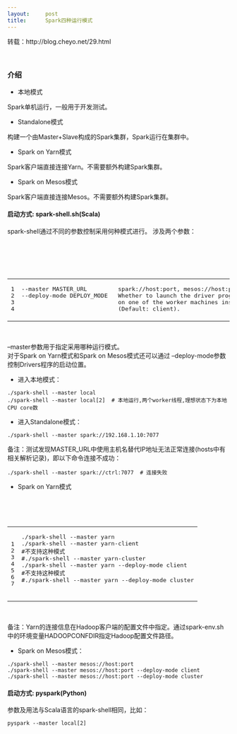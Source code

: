```yaml
---
layout:     post
title:      Spark四种运行模式
---
```

<div id="article_content" class="article_content clearfix csdn-tracking-statistics" data-pid="blog" data-mod="popu_307" data-dsm="post">
								            <div id="content_views" class="markdown_views prism-atom-one-dark">
							<!-- flowchart 箭头图标 勿删 -->
							<svg xmlns="http://www.w3.org/2000/svg" style="display: none;"><path stroke-linecap="round" d="M5,0 0,2.5 5,5z" id="raphael-marker-block" style="-webkit-tap-highlight-color: rgba(0, 0, 0, 0);"></path></svg>
							<div id="article_content" class="article_content tracking-ad">

<p>转载：http://blog.cheyo.net/29.html</p>
<p><br>
</p>
<p></p>
<h3 id="介绍"><a target="_blank"></a>
介绍</h3>
<ul>
<li>
本地模式</li></ul>
<p></p>
<p>
Spark单机运行，一般用于开发测试。</p>
<ul>
<li>
Standalone模式</li></ul>
<p>
构建一个由Master+Slave构成的Spark集群，Spark运行在集群中。</p>
<ul>
<li>
Spark on Yarn模式</li></ul>
<p>
Spark客户端直接连接Yarn。不需要额外构建Spark集群。</p>
<ul>
<li>
Spark on Mesos模式</li></ul>
<p>
Spark客户端直接连接Mesos。不需要额外构建Spark集群。</p>
<h4 id="启动方式-spark-shellshscala"><a target="_blank"></a>
启动方式: spark-shell.sh(Scala)</h4>
<p>
spark-shell通过不同的参数控制采用何种模式进行。 涉及两个参数：</p>
<div class="highlight">
<br><br><br><br><table class="highlighttable ">
<tbody>
<tr>
<td class="linenos">
<div class="linenodiv">
<pre>1
2
3
4</pre>
</div>

<p></p></td> 
<td class="code">

<div class="highlight">
<pre>--master MASTER_URL         spark://host:port, mesos://host:port, yarn, or local.
--deploy-mode DEPLOY_MODE   Whether to launch the driver program locally <span class="o">(</span><span class="s2">"client"</span><span class="o">)</span> or
                            on one of the worker machines inside the cluster <span class="o">(</span><span class="s2">"cluster"</span><span class="o">)</span>
                            <span class="o">(</span>Default: client<span class="o">)</span>.
</pre>
</div>

<p></p></td> 
</tr> 
</tbody> 
</table> <br>
</div>

<p>
–master参数用于指定采用哪种运行模式。<br>
对于Spark on Yarn模式和Spark on Mesos模式还可以通过 –deploy-mode参数控制Drivers程序的启动位置。</p>

<ul>
<li>
进入本地模式：</li></ul>

<pre><code>./spark-shell --master local
./spark-shell --master local[2]  # 本地运行,两个worker线程,理想状态下为本地CPU core数</code></pre>
<ul>
<li>
进入Standalone模式：</li></ul>
<pre><code>./spark-shell --master spark://192.168.1.10:7077</code></pre>
<p>
备注：测试发现MASTER_URL中使用主机名替代IP地址无法正常连接(hosts中有相关解析记录)，即以下命令连接不成功：</p>
<pre><code>./spark-shell --master spark://ctrl:7077  # 连接失败</code></pre>
<ul>
<li>
Spark on Yarn模式</li></ul>
<div class="highlight">
<br><br><br><table class="highlighttable ">
<tbody>
<tr>
<td class="linenos">
<div class="linenodiv">
<pre>1
2
3
4
5
6
7</pre>
</div>
</td>
<td class="code">
<div class="highlight">
<pre>./spark-shell --master yarn
./spark-shell --master yarn-client
<span class="c">#不支持这种模式</span>
<span class="c">#./spark-shell --master yarn-cluster</span>
./spark-shell --master yarn --deploy-mode client
<span class="c">#不支持这种模式</span>
<span class="c">#./spark-shell --master yarn --deploy-mode cluster</span>
</pre>

<p></p></div> <br>
</td> 
</tr> 
</tbody> 
</table> <br>
</div>

<p>
备注：Yarn的连接信息在Hadoop客户端的配置文件中指定。通过spark-env.sh中的环境变量HADOOP<span>CONF</span>DIR指定Hadoop配置文件路径。</p>

<ul>
<li>
Spark on Mesos模式：</li></ul>

<pre><code>./spark-shell --master mesos://host:port
./spark-shell --master mesos://host:port --deploy-mode client
./spark-shell --master mesos://host:port --deploy-mode cluster</code></pre>

<h4 id="启动方式-pysparkpython"><a target="_blank"></a>
启动方式: pyspark(Python)</h4>

<p>
参数及用法与Scala语言的spark-shell相同，比如：</p>

<pre><code>pyspark --master local[2]</code></pre>

<p><br></p>

<p></p></div>            </div>
						<link href="https://csdnimg.cn/release/phoenix/mdeditor/markdown_views-9e5741c4b9.css" rel="stylesheet">
                </div>